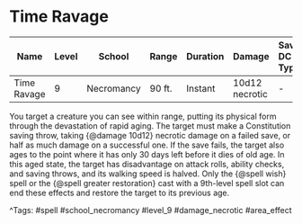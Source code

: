 # Time Ravage

| Name | Level | School | Range | Duration | Damage | Save DC & Type |
|------|-------|--------|-------|----------|--------|----------------|
| Time Ravage | 9 | Necromancy | 90 ft. | Instant | 10d12 necrotic | - |

You target a creature you can see within range, putting its physical form through the devastation of rapid aging. The target must make a Constitution saving throw, taking {@damage 10d12} necrotic damage on a failed save, or half as much damage on a successful one. If the save fails, the target also ages to the point where it has only 30 days left before it dies of old age. In this aged state, the target has disadvantage on attack rolls, ability checks, and saving throws, and its walking speed is halved. Only the {@spell wish} spell or the {@spell greater restoration} cast with a 9th-level spell slot can end these effects and restore the target to its previous age.

^Tags: #spell #school_necromancy #level_9 #damage_necrotic #area_effect